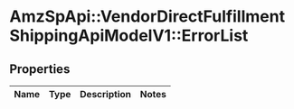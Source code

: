 # AmzSpApi::VendorDirectFulfillmentShippingApiModelV1::ErrorList

## Properties
Name | Type | Description | Notes
------------ | ------------- | ------------- | -------------

